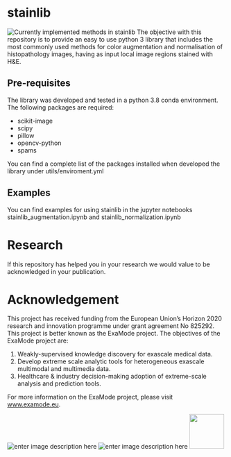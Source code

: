 # stainlib
![Currently implemented methods in stainlib](https://drive.google.com/uc?id=1By4Nw3X0sgwxamF0qN3TqiL-B1q2qZqQ)
The objective with this repository is to provide an easy to use python 3 library that includes 
the most commonly used methods for color augmentation and normalisation of histopathology images, having as input local image regions stained with H&amp;E.

## Pre-requisites
The library was developed and tested in a python 3.8 conda environment.  The following packages are required:
- scikit-image
- scipy
- pillow
- opencv-python
- spams

You can find a complete list of the packages installed when developed the library under utils/enviroment.yml
 
## Examples
You can find examples for using stainlib in the jupyter notebooks stainlib_augmentation.ipynb and stainlib_normalization.ipynb
# Research
If this repository has helped you in your research we would value to be acknowledged in your publication.

# Acknowledgement
This project has received funding from the European Union’s Horizon 2020 research and innovation programme under grant agreement No 825292. This project is better known as the ExaMode project. The objectives of the ExaMode project are:
1. Weakly-supervised knowledge discovery for exascale medical data.  
2. Develop extreme scale analytic tools for heterogeneous exascale multimodal and multimedia data.  
3. Healthcare & industry decision-making adoption of extreme-scale analysis and prediction tools.

For more information on the ExaMode project, please visit www.examode.eu. 

![enter image description here](https://www.examode.eu/wp-content/uploads/2018/11/horizon.jpg)  ![enter image description here](https://www.examode.eu/wp-content/uploads/2018/11/flag_yellow.png) <img src="https://www.examode.eu/wp-content/uploads/2018/11/cropped-ExaModeLogo_blacklines_TranspBackGround1.png" width="80">


